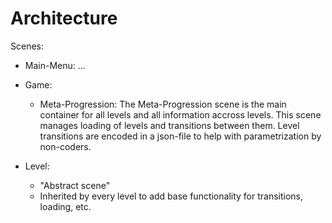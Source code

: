 # Architecture

Scenes:

- Main-Menu:
    ...
- Game:
    - Meta-Progression: The Meta-Progression scene is the main container for all levels and all information accross levels. This scene manages loading of levels and transitions between them. Level transitions are encoded in a json-file to help with parametrization by non-coders.

- Level:
    - "Abstract scene"
    - Inherited by every level to add base functionality for transitions, loading, etc.
